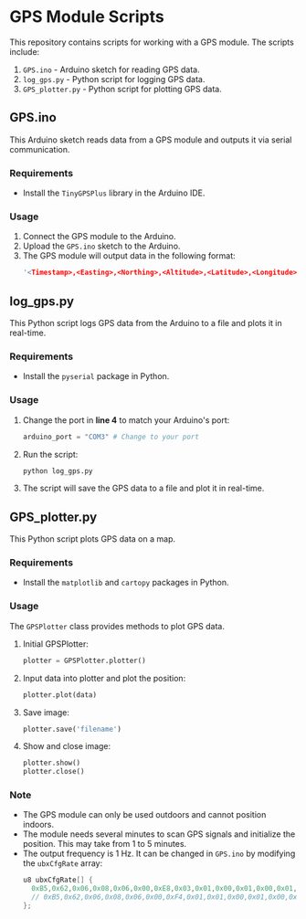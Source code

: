 # GPS Module Scripts

This repository contains scripts for working with a GPS module. The scripts include:

1. `GPS.ino` - Arduino sketch for reading GPS data.
2. `log_gps.py` - Python script for logging GPS data.
3. `GPS_plotter.py` - Python script for plotting GPS data.

## GPS.ino

This Arduino sketch reads data from a GPS module and outputs it via serial communication.

### Requirements

- Install the `TinyGPSPlus` library in the Arduino IDE.

### Usage

1. Connect the GPS module to the Arduino.
2. Upload the `GPS.ino` sketch to the Arduino.
3. The GPS module will output data in the following format:
    ```CPP
    '<Timestamp>,<Easting>,<Northing>,<Altitude>,<Latitude>,<Longitude>,<Altitude>'
    ```

## log_gps.py

This Python script logs GPS data from the Arduino to a file and plots it in real-time.

### Requirements

- Install the `pyserial` package in Python.

### Usage

1. Change the port in **line 4** to match your Arduino's port:
    ```python
    arduino_port = "COM3" # Change to your port
    ```
2. Run the script:
    ```bash
    python log_gps.py
    ```
3. The script will save the GPS data to a file and plot it in real-time.

## GPS_plotter.py

This Python script plots GPS data on a map.

### Requirements

- Install the `matplotlib` and `cartopy` packages in Python.

### Usage

The `GPSPlotter` class provides methods to plot GPS data.

1. Initial GPSPlotter:
    ```python
    plotter = GPSPlotter.plotter()
    ```
2. Input data into plotter and plot the position:
    ```python
    plotter.plot(data)
    ```
3. Save image:
    ```python
    plotter.save('filename')
    ```
4. Show and close image:
    ```python
    plotter.show()
    plotter.close()
    ```

### Note

- The GPS module can only be used outdoors and cannot position indoors.
- The module needs several minutes to scan GPS signals and initialize the position. This may take from 1 to 5 minutes.
- The output frequency is 1 Hz. It can be changed in `GPS.ino` by modifying the `ubxCfgRate` array:
    ```cpp
    u8 ubxCfgRate[] {
      0xB5,0x62,0x06,0x08,0x06,0x00,0xE8,0x03,0x01,0x00,0x01,0x00,0x01,0x39, // output@1Hz
      // 0xB5,0x62,0x06,0x08,0x06,0x00,0xF4,0x01,0x01,0x00,0x01,0x00,0x0B,0x77, // output@2Hz
    };
    ```
